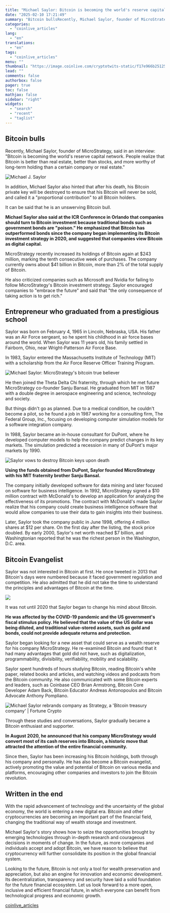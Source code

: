 ```yaml
---
title: "Michael Saylor: Bitcoin is becoming the world's reserve capital network"
date: "2025-02-10 17:21:49"
summary: "Bitcoin bullsRecently, Michael Saylor, founder of MicroStrategy, said in an interview: \"Bitcoin is becoming the world's reserve capital network. People realize that Bitcoin is better than real estate, better than stocks, and more worthy of long-term holding than a certain company or real estate.\"In addition, Michael Saylor also hinted that..."
categories:
  - "coinlive_articles"
lang:
  - "en"
translations:
  - "en"
tags:
  - "coinlive_articles"
menu: ""
thumbnail: "https://image.coinlive.com/cryptotwits-static/f17e966b251251b21e28c3061965393d.jpg"
lead: ""
comments: false
authorbox: false
pager: true
toc: false
mathjax: false
sidebar: "right"
widgets:
  - "search"
  - "recent"
  - "taglist"
---
```


Bitcoin bulls
-------------

Recently, Michael Saylor, founder of MicroStrategy, said in an interview: "Bitcoin is becoming the world's reserve capital network. People realize that Bitcoin is better than real estate, better than stocks, and more worthy of long-term holding than a certain company or real estate."

![Michael J. Saylor](https://img.jinse.cn/7347945_image3.png)

In addition, Michael Saylor also hinted that after his death, his Bitcoin private key will be destroyed to ensure that his Bitcoin will never be sold, and called it a "proportional contribution" to all Bitcoin holders.

It can be said that he is an unswerving Bitcoin bull.

**Michael Saylor also said at the ICR Conference in Orlando that companies should turn to Bitcoin investment because traditional bonds such as government bonds are "poison." He emphasized that Bitcoin has outperformed bonds since the company began implementing its Bitcoin investment strategy in 2020, and suggested that companies view Bitcoin as digital capital.** 

MicroStrategy recently increased its holdings of Bitcoin again at $243 million, marking the tenth consecutive week of purchases. The company currently owns about $41 billion in Bitcoin, more than 2% of the total supply of Bitcoin.

He also criticized companies such as Microsoft and Nvidia for failing to follow MicroStrategy's Bitcoin investment strategy. Saylor encouraged companies to "embrace the future" and said that "the only consequence of taking action is to get rich."

Entrepreneur who graduated from a prestigious school
----------------------------------------------------

Saylor was born on February 4, 1965 in Lincoln, Nebraska, USA. His father was an Air Force sergeant, so he spent his childhood in air force bases around the world. When Saylor was 11 years old, his family settled in Fairborn, Ohio, near Wright-Patterson Air Force Base.

In 1983, Saylor entered the Massachusetts Institute of Technology (MIT) with a scholarship from the Air Force Reserve Officer Training Program.

![Michael Saylor: MicroStrategy's bitcoin true believer](https://img.jinse.cn/7347946_image3.png)

He then joined the Theta Delta Chi fraternity, through which he met future MicroStrategy co-founder Sanju Bansal. He graduated from MIT in 1987 with a double degree in aerospace engineering and science, technology and society.

But things didn't go as planned. Due to a medical condition, he couldn't become a pilot, so he found a job in 1987 working for a consulting firm, The Federal Group, Inc., focusing on developing computer simulation models for a software integration company.

In 1988, Saylor became an in-house consultant for DuPont, where he developed computer models to help the company predict changes in its key markets. The simulation predicted a recession in many of DuPont's major markets by 1990.

![Saylor vows to destroy Bitcoin keys upon death](https://img.jinse.cn/7347947_image3.png)

**Using the funds obtained from DuPont, Saylor founded MicroStrategy with his MIT fraternity brother Sanju Bansal.** 

The company initially developed software for data mining and later focused on software for business intelligence. In 1992, MicroStrategy signed a $10 million contract with McDonald's to develop an application for analyzing the effectiveness of its promotions. The contract with McDonald's made Saylor realize that his company could create business intelligence software that would allow companies to use their data to gain insights into their business.

Later, Saylor took the company public in June 1998, offering 4 million shares at $12 per share. On the first day after the listing, the stock price doubled. By early 2000, Saylor's net worth reached $7 billion, and Washingtonian reported that he was the richest person in the Washington, D.C. area.

Bitcoin Evangelist
------------------

Saylor was not interested in Bitcoin at first. He once tweeted in 2013 that Bitcoin's days were numbered because it faced government regulation and competition. He also admitted that he did not take the time to understand the principles and advantages of Bitcoin at the time.

![](https://img.jinse.cn/7347948_image3.png)

It was not until 2020 that Saylor began to change his mind about Bitcoin.

**He was affected by the COVID-19 pandemic and the US government's fiscal stimulus policy. He believed that the value of the US dollar was being diluted, and traditional value-stored assets, such as gold and bonds, could not provide adequate returns and protection.** 

Saylor began looking for a new asset that could serve as a wealth reserve for his company MicroStrategy. He re-examined Bitcoin and found that it had many advantages that gold did not have, such as digitalization, programmability, divisibility, verifiability, mobility and scalability.

Saylor spent hundreds of hours studying Bitcoin, reading Bitcoin's white paper, related books and articles, and watching videos and podcasts from the Bitcoin community. He also communicated with some Bitcoin experts and leaders, such as Coinbase CEO Brian Armstrong, Bitcoin Core Developer Adam Back, Bitcoin Educator Andreas Antonopoulos and Bitcoin Advocate Anthony Pompliano.

![Michael Saylor rebrands company as Strategy, a 'Bitcoin treasury company' | Fortune Crypto](https://img.jinse.cn/7347949_image3.png)

Through these studies and conversations, Saylor gradually became a Bitcoin enthusiast and supporter.

**In August 2020, he announced that his company MicroStrategy would convert most of its cash reserves into Bitcoin, a historic move that attracted the attention of the entire financial community.** 

Since then, Saylor has been increasing his Bitcoin holdings, both through his company and personally. He has also become a Bitcoin evangelist, actively promoting the value and potential of Bitcoin on various media and platforms, encouraging other companies and investors to join the Bitcoin revolution.

Written in the end
------------------

With the rapid advancement of technology and the uncertainty of the global economy, the world is entering a new digital era. Bitcoin and other cryptocurrencies are becoming an important part of the financial field, changing the traditional way of wealth storage and investment.

Michael Saylor's story shows how to seize the opportunities brought by emerging technologies through in-depth research and courageous decisions in moments of change. In the future, as more companies and individuals accept and adopt Bitcoin, we have reason to believe that cryptocurrency will further consolidate its position in the global financial system.

Looking to the future, Bitcoin is not only a tool for wealth preservation and appreciation, but also an engine for innovation and economic development. Its decentralization, transparency and security have laid a solid foundation for the future financial ecosystem. Let us look forward to a more open, inclusive and efficient financial future, in which everyone can benefit from technological progress and economic growth.

[coinlive_articles](https://www.coinlive.com/news/michael-saylor-bitcoin-is-becoming-the-world-s-reserve-capital-network)
